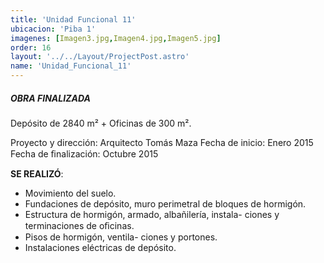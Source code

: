 ```yaml
---
title: 'Unidad Funcional 11'
ubicacion: 'Piba 1'
imagenes: [Imagen3.jpg,Imagen4.jpg,Imagen5.jpg]
order: 16
layout: '../../Layout/ProjectPost.astro'
name: 'Unidad_Funcional_11'
---
```

##### **OBRA FINALIZADA**

Depósito de 2840 m² + Oficinas de 300 m².

Proyecto y dirección:  Arquitecto Tomás Maza
Fecha de inicio:  Enero 2015
Fecha de ﬁnalización:  Octubre 2015

**SE REALIZÓ**:
- Movimiento del suelo.
- Fundaciones de depósito,  muro perimetral de bloques  de hormigón.
- Estructura de hormigón,  armado, albañilería, instala-  ciones y terminaciones de  oﬁcinas.
- Pisos de hormigón, ventila-  ciones y portones.
- Instalaciones eléctricas de  depósito.
